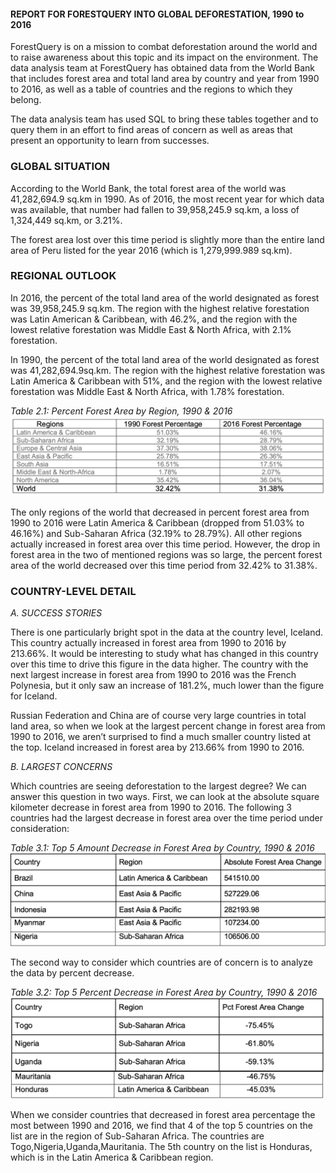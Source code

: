 #### REPORT FOR FORESTQUERY INTO GLOBAL DEFORESTATION, 1990 to 2016
ForestQuery is on a mission to combat deforestation around the world and to raise awareness about this topic and its impact on the environment. The data analysis team at ForestQuery has obtained data from the World Bank that includes forest area and total land area by country and year from 1990 to 2016, as well as a table of countries and the regions to which they belong.

The data analysis team has used SQL to bring these tables together and to query them in an effort to find areas of concern as well as areas that present an opportunity to learn from successes.

### GLOBAL SITUATION
According to the World Bank, the total forest area of the world was 41,282,694.9 sq.km in 1990. As of 2016, the most recent year for which data was available, that number had fallen to 39,958,245.9 sq.km, a loss of 1,324,449 sq.km, or 3.21%.

The forest area lost over this time period is slightly more than the entire land area of Peru listed for the year 2016 (which is 1,279,999.989 sq.km).

### REGIONAL OUTLOOK
In 2016, the percent of the total land area of the world designated as forest was 39,958,245.9 sq.km. The region with the highest relative forestation was
Latin American & Caribbean, with 46.2%, and the region with the lowest relative forestation was Middle East & North Africa, with 2.1% forestation.

In 1990, the percent of the total land area of the world designated as forest was 41,282,694.9sq.km. The region with the highest relative forestation was
Latin America & Caribbean with 51%, and the region with the lowest relative forestation was Middle East & North Africa, with 1.78% forestation.

_Table 2.1: Percent Forest Area by Region, 1990 & 2016_
![Regional Table](https://github.com/GangaVantagodi/Deforestation-Project/blob/main/Regional%20Table.png)

The only regions of the world that decreased in percent forest area from 1990 to 2016 were Latin America & Caribbean (dropped from 51.03% to 46.16%) and Sub-Saharan Africa (32.19% to 28.79%). All other regions actually increased in forest area over this time period. However, the drop in forest area in the two of mentioned regions was so large, the percent forest area of the world decreased over this time period from 32.42% to 31.38%.

### COUNTRY-LEVEL DETAIL
_A. SUCCESS STORIES_

There is one particularly bright spot in the data at the country level, Iceland. This country actually increased in forest area from 1990 to 2016 by 213.66%. It would be interesting to study what has changed in this country over this time to drive this figure in the data higher. The country with the next largest increase in forest area from 1990 to 2016 was the French Polynesia, but it only saw an increase of 181.2%, much lower than the figure for Iceland.

Russian Federation and China are of course very large countries in total land area, so when we look at the largest percent change in forest area from 1990 to 2016, we aren’t surprised to find a much smaller country listed at the top. Iceland increased in forest area by 213.66% from 1990 to 2016.

_B. LARGEST CONCERNS_

Which countries are seeing deforestation to the largest degree? We can answer this question in two ways. First, we can look at the absolute square kilometer decrease in forest area from 1990 to 2016. The following 3 countries had the largest decrease in forest area over the time period under consideration:

_Table 3.1: Top 5 Amount Decrease in Forest Area by Country, 1990 & 2016_
![Country-Abs](https://github.com/GangaVantagodi/Deforestation-Project/blob/main/Countries-Abs.png)

The second way to consider which countries are of concern is to analyze the data by percent decrease.

_Table 3.2: Top 5 Percent Decrease in Forest Area by Country, 1990 & 2016_
![Country-Pct](https://github.com/GangaVantagodi/Deforestation-Project/blob/main/Countries-pct.png)

When we consider countries that decreased in forest area percentage the most between 1990 and 2016, we find that 4 of the top 5 countries on the list are in the region of Sub-Saharan Africa. The countries are Togo,Nigeria,Uganda,Mauritania. The 5th country on the list is Honduras, which is in the Latin America & Caribbean region.



